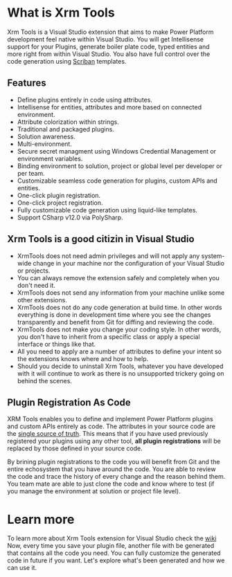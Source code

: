 # What is Xrm Tools
Xrm Tools is a Visual Studio extension that aims to make Power Platform development feel native within Visual Studio. You will get Intellisense support for your Plugins, generate boiler plate code, typed entities and more right from within Visual Studio. You also have full control over the code generation using [Scriban](https://github.com/scriban/scriban) templates.

## Features

* Define plugins entirely in code using attributes.
* Intellisense for entities, attributes and more based on connected environment.
* Attribute colorization within strings.
* Traditional and packaged plugins.
* Solution awareness.
* Multi-environment.
* Secure secret managment using Windows Credential Management or environment variables.
* Binding environment to solution, project or global level per developer or per team.
* Customizable seamless code generation for plugins, custom APIs and entities.
* One-click plugin registration.
* One-click project registration.
* Fully customizable code generation using liquid-like templates.
* Support CSharp v12.0 via PolySharp.

## Xrm Tools is a good citizin in Visual Studio
* XrmTools does not need admin privileges and will not apply any system-wide change in your machine nor the configuration of your Visual Studio or projects. 
* You can always remove the extension safely and completely when you don't need it.
* XrmTools does not send any information from your machine unlike some other extensions.
* XrmTools does not do any code generation at build time. In other words everything is done in development time where you see the changes transparently and benefit from Git for diffing and reviewing the code.
* XrmTools does not make you change your coding style. In other words, you don't have to inherit from a specific class or apply a special interface or things like that.
* All you need to apply are a number of attributes to define your intent so the extensions knows where and how to help.
* Should you decide to uninstall Xrm Tools, whatever you have developed with it will continue to work as there is no unsupported trickery going on behind the scenes.

## Plugin Registration As Code

XRM Tools enables you to define and implement Power Platform plugins and custom APIs entirely as code. The attributes in your source code are the [single source of truth](https://en.wikipedia.org/wiki/Single_source_of_truth). This means that if you have used previously registered your plugins using any other tool, **all plugin registrations** will be replaced by those defined in your source code.

By brining plugin registrations to the code you will benefit from Git and the entire echosystem that you have around the code. You are able to review the code and trace the history of every change and the reason behind them. You team mate are able to just clone the code and know where to test (if you manage the environment at solution or project file level).

# Learn more
To learn more about Xrm Tools extension for Visual Studio check the [wiki](https://github.com/rezanid/xrmtools/wiki)
Now, every time you save your plugin file, another file with be generated that contains all the code you need. You can fully customize the generated code in future if you want. Let's explore what's been generated and how we can use it.
